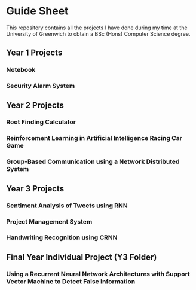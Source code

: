 # Guide Sheet

This repository contains all the projects I have done during my time at the University of Greenwich to obtain a BSc (Hons) Computer Science degree.

## Year 1 Projects

### Notebook

### Security Alarm System


## Year 2 Projects

### Root Finding Calculator

### Reinforcement Learning in Artificial Intelligence Racing Car Game

### Group-Based Communication using a Network Distributed System


## Year 3 Projects

### Sentiment Analysis of Tweets using RNN

### Project Management System

### Handwriting Recognition using CRNN


## Final Year Individual Project (Y3 Folder)
### Using a Recurrent Neural Network Architectures with Support Vector Machine to Detect False Information
